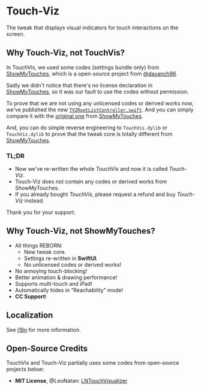 # Touch-Viz

The tweak that displays visual indicators for touch interactions on the screen.

## Why Touch-Viz, not TouchVis?

In TouchVis, we used some codes (settings bundle only) from [ShowMyTouches](https://github.com/dayanch96/ShowMyTouches), which is a open-source project from [@dayanch96](https://github.com/dayanch96/ShowMyTouches).

Sadly we didn't notice that there's no license declaration in [ShowMyTouches](https://github.com/dayanch96/ShowMyTouches), so it was our fault to use the codes without permission.

To prove that we are not using any unlicensed codes or derived works now, we've published the new [`TVZRootListController.swift`](./TVZRootListController.swift). And you can simply compare it with the [original one](https://github.com/dayanch96/ShowMyTouches/blob/main/SMTPrefs/DVNRootListController.m) from [ShowMyTouches](https://github.com/dayanch96/ShowMyTouches).

And, you can do simple reverse engineering to `TouchVis.dylib` or `TouchViz.dylib` to prove that the tweak core is totally different from [ShowMyTouches](https://github.com/dayanch96/ShowMyTouches).

### TL;DR

- Now we've re-written the whole _TouchVis_ and now it is called _Touch-Viz_.
- Touch-Viz does not contain any codes or derived works from ShowMyTouches.
- If you already bought _TouchVis_, please request a refund and buy _Touch-Viz_ instead.

Thank you for your support.

## Why Touch-Viz, not ShowMyTouches?

- All things REBORN:
  - New tweak core.
  - Settings re-written in **SwiftUI**.
  - No unlicensed codes or derived works!
- No annoying touch-blocking!
- Better animation & drawing performance!
- Supports multi-touch and iPad!
- Automatically hides in “Reachability” mode!
- **CC Support**!

## Localization

See [i18n](./i18n) for more information.

## Open-Source Credits

TouchVis and Touch-Viz partially uses some codes from open-source projects below:

- **MIT License**, @LeoNatan: [LNTouchVisualizer](https://github.com/LeoNatan/LNTouchVisualizer)
